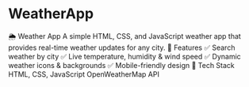 # WeatherApp
🌦 Weather App A simple HTML, CSS, and JavaScript weather app that provides real-time weather updates for any city.  🚀 Features ✅ Search weather by city ✅ Live temperature, humidity &amp; wind speed ✅ Dynamic weather icons &amp; backgrounds ✅ Mobile-friendly design  🔧 Tech Stack HTML, CSS, JavaScript OpenWeatherMap API
